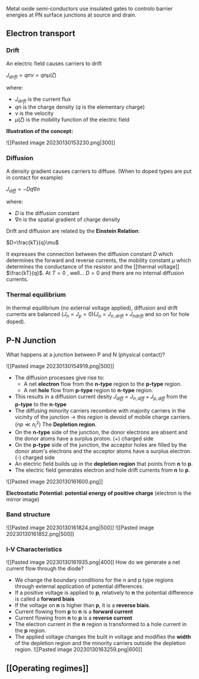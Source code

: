 Metal oxide semi-conductors use insulated gates to controlo barrier energies at PN surface junctions at source and drain. 

## Electron transport

### Drift 
An electric field causes carriers to drift

$J_{drift} = qn\nu = qn\mu(\zeta)$

where:

- $J_{drift}$ is the current flux
- $qn$ is the charge density ($q$ is the elementary charge)
- $\nu$ is the velocity
- $\mu(\zeta)$ is the mobility function of the electric field

**Illustration of the concept:**

![[Pasted image 20230130153230.png|300]]
### Diffusion

A density gradient causes carriers to diffuse. (When to doped types are put in contact for example)

$J_{diff} = -Dq\nabla n$

where:

- $D$ is the diffusion constant
- $\nabla n$ is the spatial gradient of charge density


Drift and diffusion are related by the **Einstein Relation**:

$D=\frac{kT}{q}\mu$

It expresses the connection between the diffusion constant $D$ which determines the forward and reverse currents, the mobility constant $\mu$ which determines the conductance of the resistor  and the [[thermal voltage]] $\frac{kT}{q}$.
At $T=0$ , well... $D=0$ and there are no internal diffusion currents.

### Thermal equilibrium

In thermal equilibrium (no external voltage applied), diffusion and drift currents are balanced ($J_{n}=J_{p}=0$)($J_{n}=J_{n,drift}+J_{ndrift}$ and so on for hole doped).


## P-N Junction
What happens at a junction between P and N (physical contact)?

![[Pasted image 20230130154919.png|500]]

- The diffusion processes give rise to:
	- A net **electron** flow from the **n-type** region to the **p-type** region.
	- A net **hole** flow from **p-type** region to **n-type** region.
- This results in a diffusion current desity $J_{diff}=J_{n,diff}+J_{p,diff}$ from the **p-type** to the **n-type** 
- The diffusing minority carriers recombine with majority carriers in the vicinity of the junction $\rightarrow$ this region is devoid of mobile charge carriers. ($np\ll n_{i}^2$) The **Depletion region**. 
- On the **n-type** side of the junction, the donor electrons are absent and the donor atoms have a surplus proton. (+) charged side
-  On the **p-type** side of the junction, the acceptor holes are filled by the donor atom's electrons and the acceptor atoms have a surplus electron. (-) charged side
- An electric field builds up in the **depletion region** that points from **n** to **p**.
- The electric field generates electron and hole drift currents from **n** to **p**.  

![[Pasted image 20230130161600.png]]

**Electrostatic Potential: potential energy of positive charge** (electron is the mirror image)

### Band structure
![[Pasted image 20230130161824.png|500]]
![[Pasted image 20230130161852.png|500]]

### I-V Characteristics
![[Pasted image 20230130161935.png|400]]
How do we generate a net current flow through the diode? 
- We change the boundary conditions for the n and p type regions through external application of potential differences. 
- If a positive voltage is applied to **p**, relatively to **n** the potential difference is called a **forward biais**
- If the voltage on **n** is higher than **p**, it is a **reverse biais**. 
- Current flowing from **p** to **n** is a **forward current**
- Current flowing from **n** to **p** is a **reverse current**
- The electron current in the **n** region is transformed to a hole current in the **p** region. 
- The applied voltage changes the built in voltage and modifies the **width** of the depletion region and the minority carriers outside the depletion region.
![[Pasted image 20230130163259.png|600]]

## [[Operating regimes]]
